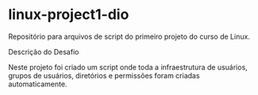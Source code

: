 # linux-project1-dio
Repositório para arquivos de script do primeiro projeto do curso de Linux.

Descrição do Desafio

Neste projeto foi criado um script onde toda a infraestrutura de usuários, grupos de usuários, diretórios e permissões foram criadas automaticamente. 
